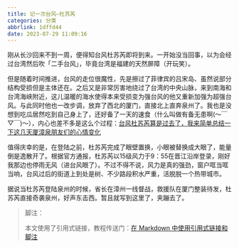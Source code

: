 ```yaml
---
title: 记一次台风—杜苏芮
categories: 分类
abbrlink: 1dffd44
date: 2023-07-29 11:09:16
---
```


​	刚从长沙回来不到一周，便得知台风杜苏芮即将到来。一开始没当回事，以为会经过台湾然后吹「二手台风」，毕竟台湾是福建的天然屏障（开玩笑）。

​	但是随着时间推进，台风的走位很魔性，先是擦过了菲律宾的吕宋岛、虽然说部分结构受损但是主体还在。之后又是非常厉害地绕过了台湾的中央山脉，来到南海和台湾海峡附近，这儿温暖的海水使得本来受损变为强台风的他又重新加强为超强台风。与此同时他也一改步调，放弃了西北的厦门，直接北上直奔泉州了。我也是没想到吃瓜居然吃到自己身上了，还好备了一天的速食（什么叫做有备无患啊(～￣▽￣)～），内心也差不多是这么个过程：[台风杜苏芮算是过去了，我来简单总结一下这几天厦漳泉朋友们的心情变化][]

​	值得庆幸的是，在登陆之前，杜苏芮完成了眼壁置换，小眼被替换成大眼了，能量倒是逸散开了。根据官方通报，杜苏芮以15级风力于9：55在晋江沿岸登录，刚好我那边也停雨无风（进台风眼了）。不过不得不说，风力是真的强劲，窗户哐当哐当响，台风过后的街道上到处是树、不少路段积水严重，活脱脱一个热带城市。

​		据说当杜苏芮登陆泉州的时候，省长在漳州一线督战，救援队在厦门整装待发，杜苏芮直接奇袭泉州，好声东击西。暂且就写到这里了，夹蹦去了。





>脚注：
>
>[台风杜苏芮算是过去了，我来简单总结一下这几天厦漳泉朋友们的心情变化]:https://weibo.com/1650750990/NbZa5xaJQ
>
>本文使用了引用式链接，教程传送门：[在 Markdown 中使用引用式链接和脚注](https://sspai.com/post/77513)
